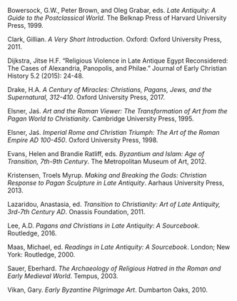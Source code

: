 Bowersock, G.W., Peter Brown, and Oleg Grabar, eds. _Late Antiquity: A Guide to the Postclassical World_. The Belknap Press of Harvard University Press, 1999.

Clark, Gillian. _A Very Short Introduction_. Oxford: Oxford University Press, 2011.

Dijkstra, Jitse H.F. “Religious Violence in Late Antique Egypt Reconsidered: The Cases of Alexandria, Panopolis, and Philae.” Journal of Early Christian History 5.2 (2015): 24-48.

Drake, H.A. _A Century of Miracles: Christians, Pagans, Jews, and the Supernatural, 312-410_. Oxford University Press, 2017.

Elsner, Jaś. _Art and the Roman Viewer: The Transformation of Art from the Pagan World to Christianity_. Cambridge University Press, 1995.

Elsner, Jaś. _Imperial Rome and Christian Triumph: The Art of the Roman Empire AD 100-450_. Oxford University Press, 1998.

Evans, Helen and Brandie Ratliff, eds. _Byzantium and Islam: Age of Transition, 7th-9th Century_. The Metropolitan Museum of Art, 2012.

Kristensen, Troels Myrup. _Making and Breaking the Gods: Christian Response to Pagan Sculpture in Late Antiquity_. Aarhaus University Press, 2013.

Lazaridou, Anastasia, ed. _Transition to Christianity: Art of Late Antiquity, 3rd-7th Century AD_. Onassis Foundation, 2011.

Lee, A.D. _Pagans and Christians in Late Antiquity: A Sourcebook_. Routledge, 2016.

Maas, Michael, ed. _Readings in Late Antiquity: A Sourcebook_. London; New York: Routledge, 2000.

Sauer, Eberhard. _The Archaeology of Religious Hatred in the Roman and Early Medieval World_. Tempus, 2003.

Vikan, Gary. _Early Byzantine Pilgrimage Art_. Dumbarton Oaks, 2010.
